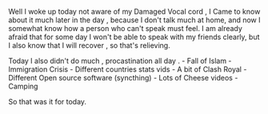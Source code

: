 Well I woke up today not aware of my Damaged Vocal cord , I Came to know about it much later in the day , because I don't talk much at home, and now I somewhat know how a person who can't speak must feel. I am already afraid that for some day I won't be able to speak with my friends clearly, but I also know that I will recover , so that's relieving.

Today I also didn't do much , procastination all day .
    - Fall of Islam
    - Immigration Crisis
    - Different countries stats vids
    - A bit of Clash Royal
    - Different Open source software (syncthing)
    - Lots of Cheese videos
    - Camping 

So that was it for today.